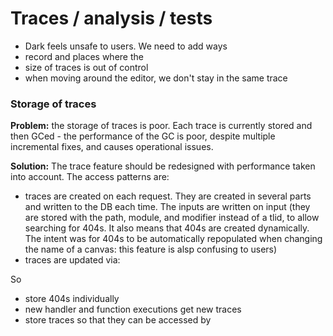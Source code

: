 # Traces / analysis / tests

* Dark feels unsafe to users. We need to add ways 
* record and places where the 
* size of traces is out of control
* when moving around the editor, we don't stay in the same trace

### Storage of traces

**Problem:** the storage of traces is poor. Each trace is currently stored and then GCed - the performance of the GC is poor, despite multiple incremental fixes, and causes operational issues.

**Solution:** The trace feature should be redesigned with performance taken into account. The access patterns are:

* traces are created on each request. They are created in several parts and written to the DB each time. The inputs are written on input \(they are stored with the path, module, and modifier instead of a tlid, to allow searching for 404s. It also means that 404s are created dynamically. The intent was for 404s to be automatically repopulated when changing the name of a canvas: this feature is alsp confusing to users\)
* traces are updated via:

So

* store 404s individually
* new handler and function executions get new traces
* store traces so that they can be accessed by

